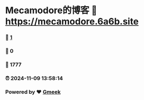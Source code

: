 # Mecamodore的博客 :link: https://mecamodore.6a6b.site 
### :page_facing_up: [1](https://mecamodore.6a6b.site/tag.html) 
### :speech_balloon: 0 
### :hibiscus: 1777 
### :alarm_clock: 2024-11-09 13:58:14 
### Powered by :heart: [Gmeek](https://github.com/Meekdai/Gmeek)
